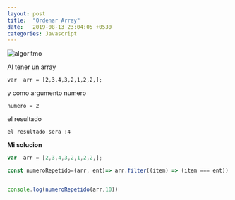 ```yaml
---
layout: post
title:  "Ordenar Array"
date:   2019-08-13 23:04:05 +0530
categories: Javascript
---
```


![algoritmo](https://media.giphy.com/media/Zc8c0DRlusDWU/giphy.gif)


Al tener un array

```
var  arr = [2,3,4,3,2,1,2,2,];
```
y como argumento numero
```
numero = 2
```
el resultado
```
el resultado sera :4

```

**Mi solucion**

```javascript
var  arr = [2,3,4,3,2,1,2,2,];

const numeroRepetido=(arr, ent)=> arr.filter((item) => (item === ent)).length;


console.log(numeroRepetido(arr,10))

```